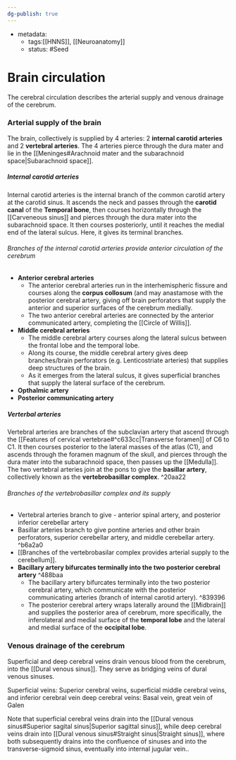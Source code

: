 ```yaml
---
dg-publish: true
---
```

- metadata:
	- tags:[[HNNS]], [[Neuroanatomy]]
	- status: #Seed 
# Brain circulation
The cerebral circulation describes the arterial supply and venous drainage of the cerebrum.

### Arterial supply of the brain
The brain, collectively is supplied by 4 arteries: 2 **internal carotid arteries** and 2 **vertebral arteries**. 
The 4 arteries pierce through the dura mater and lie in the [[Meninges#Arachnoid mater and the subarachnoid space|Subarachnoid space]].
##### Internal carotid arteries
Internal carotid arteries is the internal branch of the common carotid artery at the carotid sinus. 
It ascends the neck and passes through the **carotid canal** of the **Temporal bone**, then courses horizontally through the [[Carveneous sinus]] and pierces through the dura mater into the subarachnoid space. It then courses posteriorly, until it reaches the medial end of the lateral sulcus. Here, it gives its terminal branches.
###### Branches of the internal carotid arteries provide anterior circulation of the cerebrum
- **Anterior cerebral arteries**
	- The anterior cerebral arteries run in the interhemispheric fissure and courses along the **corpus collosum** (and may anastamose with the posterior cerebral artery, giving off brain perforators that supply the anterior and superior surfaces of the cerebrum medially.
	- The two anterior cerebral arteries are connected by the anterior communicated artery, completing the [[Circle of Willis]].
- **Middle cerebral arteries**
	- The middle cerebral artery courses along the lateral sulcus between the frontal lobe and the temporal lobe.
	- Along its course, the middle cerebral artery gives deep branches/brain perforators (e.g. Lenticostriate arteries) that supplies deep structures of the brain.
	- As it emerges  from the lateral sulcus, it gives superficial branches that supply the lateral surface of the cerebrum.
- **Opthalmic artery**
- **Posterior communicating artery**
##### Verterbal arteries
Vertebral arteries are branches of the subclavian artery that ascend through the [[Features of cervical vertebrae#^c633cc|Transverse foramen]] of C6 to C1.
It then courses posterior to the lateral masses of the atlas (C1), and ascends through the foramen magnum of the skull, and pierces through the dura mater into the subarachnoid space, then passes up the [[Medulla]].
The two vertebral arteries join at the pons to give the **basillar artery**, collectively known as the **vertebrobasillar complex**. ^20aa22

###### Branches of the vertebrobasillar complex and its supply
- Vertebral arteries branch to give - anterior spinal artery, and posterior inferior cerebellar artery
- Basillar arteries branch to give pontine arteries and other brain perforators, superior cerebellar artery, and middle cerebellar artery. ^b6a2a0
- [[Branches of the vertebrobasilar complex provides arterial supply to the cerebellum]].
- **Bacillary artery bifurcates terminally into the two posterior cerebral artery** ^488baa
	- The bacillary artery bifurcates terminally into the two posterior cerebral artery, which communicate with the posterior communicating arteries (branch of internal carotid artery). ^839396
	- The posterior cerebral artery wraps laterally around the [[Midbrain]] and supplies the posterior area of cerebrum, more specifically, the inferolateral and medial surface of the **temporal lobe** and the lateral and medial surface of the **occipital lobe**.

### Venous drainage of the cerebrum
Superficial and deep cerebral veins drain venous blood from the cerebrum, into the [[Dural venous sinus]]. They serve as bridging veins of dural venous sinuses.

Superficial veins: Superior cerebral veins, superficial middle cerebral veins, and inferior cerebral vein
deep cerebral veins: Basal vein, great vein of Galen

Note that superficial cerebral veins drain into the [[Dural venous sinus#Superior sagital sinus|Superior sagittal sinus]], while deep cerebral veins drain into [[Dural venous sinus#Straight sinus|Straight sinus]], where both subsequently drains into the confluence of sinuses and into the transverse-sigmoid sinus, eventually into internal jugular vein..